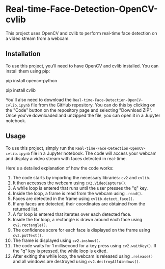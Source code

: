 # Real-time-Face-Detection-OpenCV-cvlib

This project uses OpenCV and cvlib to perform real-time face detection on a video stream from a webcam.

## Installation

To use this project, you'll need to have OpenCV and cvlib installed. You can install them using pip:

pip install opencv-python

pip install cvlib

You'll also need to download the `Real-time-Face-Detection-OpenCV-cvlib.ipynb` file from the GitHub repository. You can do this by clicking on the "Code" button on the repository page and selecting "Download ZIP". Once you've downloaded and unzipped the file, you can open it in a Jupyter notebook.

## Usage

To use this project, simply run the `Real-time-Face-Detection-OpenCV-cvlib.ipynb` file in a Jupyter notebook. The code will access your webcam and display a video stream with faces detected in real-time.

Here's a detailed explanation of how the code works:

1. The code starts by importing the necessary libraries: `cv2` and `cvlib`.
2. It then accesses the webcam using `cv2.VideoCapture()`.
3. A while loop is entered that runs until the user presses the "q" key.
4. Inside the loop, a frame is read from the webcam using `.read()`.
5. Faces are detected in the frame using `cvlib.detect_face()`.
6. If any faces are detected, their coordinates are obtained from the returned list.
7. A for loop is entered that iterates over each detected face.
8. Inside the for loop, a rectangle is drawn around each face using `cv2.rectangle()`.
9. The confidence score for each face is displayed on the frame using `cv2.putText()`.
10. The frame is displayed using `cv2.imshow()`.
11. The code waits for 1 millisecond for a key press using `cv2.waitKey()`. If the "q" key is pressed, the while loop is exited.
12. After exiting the while loop, the webcam is released using `.release()` and all windows are destroyed using `cv2.destroyAllWindows()`.
